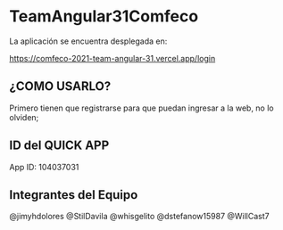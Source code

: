 # TeamAngular31Comfeco

La aplicación se encuentra desplegada en:

https://comfeco-2021-team-angular-31.vercel.app/login

## ¿COMO USARLO?

Primero tienen que registrarse para que puedan ingresar a la web, no lo olviden;

## ID del QUICK APP

App ID:
104037031

## Integrantes del Equipo

@jimyhdolores
@StilDavila
@whisgelito
@dstefanow15987
@WillCast7
